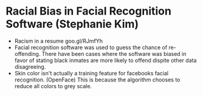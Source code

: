 # Racial Bias in Facial Recognition Software (Stephanie Kim)
* Racism in a resume goo.gl/RJmfYh
* Facial recognition software was used to guess the chance of re-offending.
There have been cases where the software was biased in favor of stating black
inmates are more likely to offend dispite other data disagreeing.
* Skin color isn't actually a training feature for facebooks facial recognition.
(OpenFace) This is because the algorithm chooses to reduce all colors to grey
scale. 
